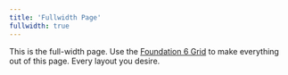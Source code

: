 ```yaml
---
title: 'Fullwidth Page'
fullwidth: true
---
```

This is the full-width page. Use the [Foundation 6 Grid](http://foundation.zurb.com/grid.html) to make everything out of this page. Every layout you desire.

<div>
<img src="http://dummyimage.com/200x200/900054/f5b6c9&text=Placeholder" alt=""><br>
<img src="http://dummyimage.com/200x200/900054/f5b6c9&text=Placeholder" alt="">
</div>

<div class="row"><div class="small-2 large-4 columns"><img src="http://dummyimage.com/1200x600/900054/f5b6c9&text=Placeholder" alt=""></div>
  <div class="small-4 large-4 columns"><img src="http://dummyimage.com/1200x600/900054/f5b6c9&text=Placeholder" alt=""></div>
  <div class="small-6 large-4 columns"><img src="http://dummyimage.com/1200x600/900054/f5b6c9&text=Placeholder" alt=""></div>
</div>
<div class="row">
  <div class="large-3 columns"><img src="http://dummyimage.com/1200x600/900054/f5b6c9&text=Placeholder" alt=""></div>
  <div class="large-6 columns"><img src="http://dummyimage.com/1200x600/900054/f5b6c9&text=Placeholder" alt=""></div>
  <div class="large-3 columns"><img src="http://dummyimage.com/1200x600/900054/f5b6c9&text=Placeholder" alt=""></div>
</div>
<div class="row">
  <div class="small-6 large-2 columns"><img src="http://dummyimage.com/1200x600/900054/f5b6c9&text=Placeholder" alt=""></div>
  <div class="small-6 large-8 columns"><img src="http://dummyimage.com/1200x600/900054/f5b6c9&text=Placeholder" alt=""></div>
  <div class="small-12 large-2 columns"><img src="http://dummyimage.com/1200x600/900054/f5b6c9&text=Placeholder" alt=""></div>
</div>
<div class="row">
  <div class="small-3 columns"><img src="http://dummyimage.com/1200x600/900054/f5b6c9&text=Placeholder" alt=""></div>
  <div class="small-9 columns"><img src="http://dummyimage.com/1200x600/900054/f5b6c9&text=Placeholder" alt=""></div>
</div>
<div class="row">
  <div class="large-4 columns"><img src="http://dummyimage.com/1200x600/900054/f5b6c9&text=Placeholder" alt=""></div>
  <div class="large-8 columns"><img src="http://dummyimage.com/1200x600/900054/f5b6c9&text=Placeholder" alt=""></div>
</div>
<div class="row">
  <div class="small-6 large-5 columns"><img src="http://dummyimage.com/1200x600/900054/f5b6c9&text=Placeholder" alt=""></div>
  <div class="small-6 large-7 columns"><img src="http://dummyimage.com/1200x600/900054/f5b6c9&text=Placeholder" alt=""></div>
</div>
<div class="row">
  <div class="large-6 columns"><img src="http://dummyimage.com/1200x600/900054/f5b6c9&text=Placeholder" alt=""></div>
  <div class="large-6 columns"><img src="http://dummyimage.com/1200x600/900054/f5b6c9&text=Placeholder" alt=""></div>
</div>